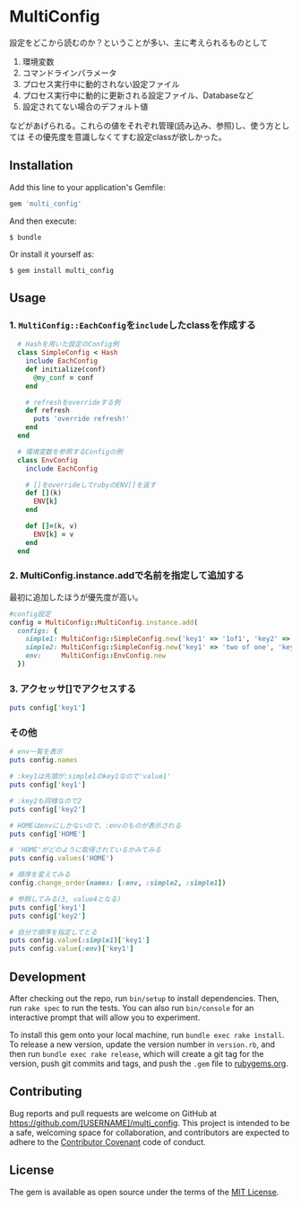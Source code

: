 # MultiConfig

設定をどこから読むのか？ということが多い、主に考えられるものとして

1. 環境変数
2. コマンドラインパラメータ
3. プロセス実行中に動的されない設定ファイル
4. プロセス実行中に動的に更新される設定ファイル、Databaseなど
5. 設定されてない場合のデフォルト値

などがあげられる。これらの値をそれぞれ管理(読み込み、参照)し、使う方としては
その優先度を意識しなくてすむ設定classが欲しかった。

## Installation

Add this line to your application's Gemfile:

```ruby
gem 'multi_config'
```

And then execute:

    $ bundle

Or install it yourself as:

    $ gem install multi_config

## Usage

### 1. `MultiConfig::EachConfig`を`include`したclassを作成する

```ruby
  # Hashを用いた設定のConfig例
  class SimpleConfig < Hash
    include EachConfig
    def initialize(conf)
      @my_conf = conf
    end

    # refreshをoverrideする例
    def refresh
      puts 'override refresh!'
    end
  end

  # 環境変数を参照するConfigの例
  class EnvConfig
    include EachConfig

    # []をoverrideしてrubyのENV[]を返す
    def [](k)
      ENV[k]
    end

    def []=(k, v)
      ENV[k] = v
    end
  end
```

### 2. MultiConfig.instance.addで名前を指定して追加する

最初に追加したほうが優先度が高い。

```ruby
#config設定
config = MultiConfig::MultiConfig.instance.add(
  configs: {
    simple1: MultiConfig::SimpleConfig.new('key1' => '1of1', 'key2' =>  '2of1'),
    simple2: MultiConfig::SimpleConfig.new('key1' => 'two of one', 'key2' => 'two of two'),
    env:     MultiConfig::EnvConfig.new
  })

```


### 3. アクセッサ[]でアクセスする

```ruby
puts config['key1']
```


### その他

```ruby
# env一覧を表示
puts config.names

# :key1は先頭が:simple1のkey1なので'value1'
puts config['key1']

# :key2も同様なので2
puts config['key2']

# HOMEはenvにしかないので、:envのものが表示される
puts config['HOME']

# 'HOME'がどのように取得されているかみてみる
puts config.values('HOME')

# 順序を変えてみる
config.change_order(names: [:env, :simple2, :simple1])

# 参照してみる(3, value4となる)
puts config['key1']
puts config['key2']

# 自分で順序を指定してとる
puts config.value(:simple1)['key1']
puts config.value(:env)['key1']
```


## Development

After checking out the repo, run `bin/setup` to install dependencies. Then, run `rake spec` to run the tests. You can also run `bin/console` for an interactive prompt that will allow you to experiment.

To install this gem onto your local machine, run `bundle exec rake install`. To release a new version, update the version number in `version.rb`, and then run `bundle exec rake release`, which will create a git tag for the version, push git commits and tags, and push the `.gem` file to [rubygems.org](https://rubygems.org).

## Contributing

Bug reports and pull requests are welcome on GitHub at https://github.com/[USERNAME]/multi_config. This project is intended to be a safe, welcoming space for collaboration, and contributors are expected to adhere to the [Contributor Covenant](contributor-covenant.org) code of conduct.


## License

The gem is available as open source under the terms of the [MIT License](http://opensource.org/licenses/MIT).

